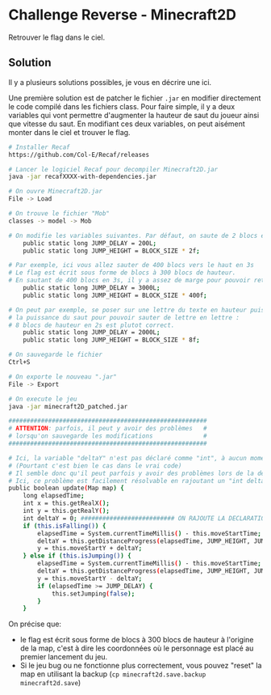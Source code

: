 # Challenge Reverse - Minecraft2D
Retrouver le flag dans le ciel.

## Solution
Il y a plusieurs solutions possibles, je vous en décrire une ici.

Une première solution est de patcher le fichier `.jar` en modifier directement le code compilé dans les fichiers class. Pour faire simple, il y a deux variables qui vont permettre d'augmenter la hauteur de saut du joueur ainsi que vitesse du saut. En modifiant ces deux variables, on peut aisément monter dans le ciel et trouver le flag.
```bash
# Installer Recaf
https://github.com/Col-E/Recaf/releases

# Lancer le logiciel Recaf pour decompiler Minecraft2D.jar
java -jar recafXXXX-with-dependencies.jar

# On ouvre Minecraft2D.jar
File -> Load

# On trouve le fichier "Mob"
classes -> model -> Mob

# On modifie les variables suivantes. Par défaut, on saute de 2 blocs en 200ms :
    public static long JUMP_DELAY = 200L;
    public static long JUMP_HEIGHT = BLOCK_SIZE * 2f;

# Par exemple, ici vous allez sauter de 400 blocs vers le haut en 3s
# Le flag est écrit sous forme de blocs à 300 blocs de hauteur.
# En sautant de 400 blocs en 3s, il y a assez de marge pour pouvoir retomber sur les lettres
    public static long JUMP_DELAY = 3000L;
    public static long JUMP_HEIGHT = BLOCK_SIZE * 400f;

# On peut par exemple, se poser sur une lettre du texte en hauteur puis changer
# la puissance du saut pour pouvoir sauter de lettre en lettre :
# 8 blocs de hauteur en 2s est plutot correct.
    public static long JUMP_DELAY = 2000L;
    public static long JUMP_HEIGHT = BLOCK_SIZE * 8f;

# On sauvegarde le fichier
Ctrl+S

# On exporte le nouveau ".jar"
File -> Export

# On execute le jeu
java -jar minecraft2D_patched.jar

#######################################################
# ATTENTION: parfois, il peut y avoir des problèmes   #
# lorsqu'on sauvegarde les modifications              #
#######################################################

# Ici, la variable "deltaY" n'est pas déclaré comme "int", à aucun moment
# (Pourtant c'est bien le cas dans le vrai code)
# Il semble donc qu'il peut parfois y avoir des problèmes lors de la décompilation du code
# Ici, ce problème est facilement résolvable en rajoutant un "int deltaY = 0;" au début de la fonction
public boolean update(Map map) {
    long elapsedTime;
    int x = this.getRealX();
    int y = this.getRealY();
    int deltaY = 0; ########################## ON RAJOUTE LA DECLARATION DE "deltaY" ICI
    if (this.isFalling()) {
        elapsedTime = System.currentTimeMillis() - this.moveStartTime;
        deltaY = this.getDistanceProgress(elapsedTime, JUMP_HEIGHT, JUMP_DELAY); ######### int ???
        y = this.moveStartY + deltaY;
    } else if (this.isJumping()) {
        elapsedTime = System.currentTimeMillis() - this.moveStartTime;
        deltaY = this.getDistanceProgress(elapsedTime, JUMP_HEIGHT, JUMP_DELAY); ######### int ???
        y = this.moveStartY - deltaY;
        if (elapsedTime >= JUMP_DELAY) {
            this.setJumping(false);
        }
    }
```

On précise que:
- le flag est écrit sous forme de blocs à 300 blocs de hauteur à l'origine de la map, c'est à dire les coordonnées où le personnage est placé au premier lancement du jeu.
- Si le jeu bug ou ne fonctionne plus correctement, vous pouvez "reset" la map en utilisant la backup (`cp minecraft2d.save.backup minecraft2d.save`)